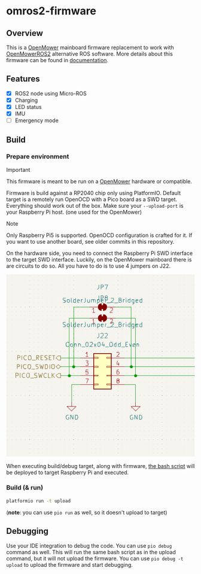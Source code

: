 # omros2-firmware

## Overview

This is a [OpenMower](https://github.com/ClemensElflein/OpenMower) mainboard firmware replacement to work with [OpenMowerROS2](https://jkaflik.github.io/OpenMowerROS2/) alternative ROS software.
More details about this firmware can be found in [documentation](https://jkaflik.github.io/OpenMowerROS2/omros2-firmware.html).

## Features

- [x] ROS2 node using Micro-ROS
- [x] Charging
- [x] LED status
- [x] IMU
- [ ] Emergency mode 

## Build

### Prepare environment

> [!IMPORTANT]
> This firmware is meant to be run on a [OpenMower](https://github.com/ClemensElflein/OpenMower) hardware or compatible.

Firmware is build against a RP2040 chip only using PlatformIO.
Default target is a remotely run OpenOCD with a Pico board as a SWD target.
Everything should work out of the box. Make sure your `--upload-port` is your Raspberry Pi host. (one used for the OpenMower)

> [!NOTE]
> Only Raspberry Pi5 is supported. OpenOCD configuration is crafted for it. If you want to use another board, see older commits in this repository.

On the hardware side, you need to connect the Raspberry Pi SWD interface to the target SWD interface. Luckily, on the OpenMower mainboard there is are circuits to do so. All you have to do is to use 4 jumpers on J22.

![J22](docs/openmower_j22_swd.png)

When executing build/debug target, along with firmware, [the bash script](utils/remote-openocd.sh) will be deployed to target Raspberry Pi and executed.

### Build (& run)

```bash
platformio run -t upload
```
(**note**: you can use `pio run` as well, so it doesn't upload to target)

## Debugging

Use your IDE integration to debug the code. You can use `pio debug` command as well.
This will run the same bash script as in the upload command, but it will not upload the firmware. You can use `pio debug -t upload` to upload the firmware and start debugging.
